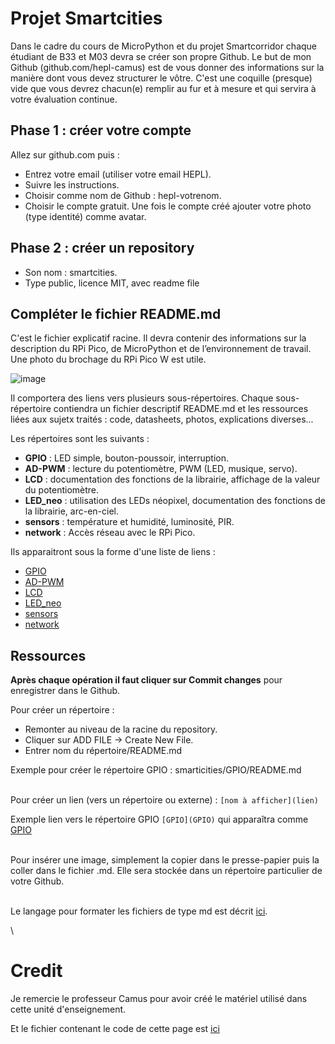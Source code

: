 # Projet Smartcities
Dans le cadre du cours de MicroPython et du projet Smartcorridor chaque étudiant de B33 et M03
devra se créer son propre Github.
Le but de mon Github (github.com/hepl-camus) est de vous donner des informations sur la manière
dont vous devez structurer le vôtre. C'est une coquille (presque) vide que vous devrez chacun(e)
remplir au fur et à mesure et qui servira à votre évaluation continue.
## Phase 1 : créer votre compte
Allez sur github.com puis :
- Entrez votre email (utiliser votre email HEPL).
- Suivre les instructions.
- Choisir comme nom de Github : hepl-votrenom.
- Choisir le compte gratuit.
Une fois le compte créé ajouter votre photo (type identité) comme avatar.
## Phase 2 : créer un repository
- Son nom : smartcities.
- Type public, licence MIT, avec readme file
## Compléter le fichier README.md
C'est le fichier explicatif racine. Il devra contenir des informations sur la description du RPi Pico, de
MicroPython et de l’environnement de travail.
Une photo du brochage du RPi Pico W est utile.

![image](https://github.com/hepl-scheen/smartcities/assets/158835010/20d19fc4-b9c3-4903-9ec8-b62cda90aee3)

Il comportera des liens vers plusieurs sous-répertoires. Chaque sous-répertoire contiendra un fichier
descriptif README.md et les ressources liées aux sujetx traités : code, datasheets, photos,
explications diverses...

Les répertoires sont les suivants :
- **GPIO** : LED simple, bouton-poussoir, interruption.
- **AD-PWM** : lecture du potentiomètre, PWM (LED, musique, servo).
- **LCD** : documentation des fonctions de la librairie, affichage de la valeur du potentiomètre.
- **LED_neo** : utilisation des LEDs néopixel, documentation des fonctions de la librairie, arc-en-ciel.
- **sensors** : température et humidité, luminosité, PIR.
- **network** : Accès réseau avec le RPi Pico.

Ils apparaitront sous la forme d'une liste de liens :
- [GPIO](GPIO)
- [AD-PWM](AD-PWM)
- [LCD](LCD)
- [LED_neo](LED_neo)
- [sensors](sensors)
- [network](network)
  
## Ressources
**Après chaque opération il faut cliquer sur Commit changes** pour enregistrer dans le Github.

Pour créer un répertoire :
- Remonter au niveau de la racine du repository.
- Cliquer sur ADD FILE -> Create New File.
- Entrer nom du répertoire/README.md

Exemple pour créer le répertoire GPIO : smarticities/GPIO/README.md

\
Pour créer un lien (vers un répertoire ou externe) : `[nom à afficher](lien)`

Exemple lien vers le répertoire GPIO `[GPIO](GPIO)` qui apparaîtra comme [GPIO](GPIO)

\
Pour insérer une image, simplement la copier dans le presse-papier puis la coller dans le fichier .md. Elle sera stockée dans un répertoire particulier de votre Github.

\
Le langage pour formater les fichiers de type md est décrit [ici](https://docs.github.com/en/get-started/writing-on-github/getting-started-with-writing-and-formatting-on-github/basic-writing-and-formatting-syntax).

\
# Credit
Je remercie le professeur Camus pour avoir créé le matériel utilisé dans cette unité d'enseignement.

Et le fichier contenant le code de cette page est [ici](code_md.pdf)


